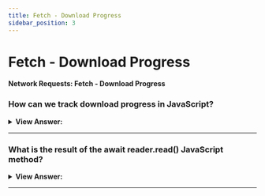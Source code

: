 ```yaml
---
title: Fetch - Download Progress
sidebar_position: 3
---
```


# Fetch - Download Progress

**Network Requests: Fetch - Download Progress**

<head>
  <title>Fetch Download Progress - JavaScript Interview Questions & Answers</title>
  <meta charSet="utf-8" />
</head>

### How can we track download progress in JavaScript?

<details>
  <summary><strong>View Answer:</strong></summary>
  <div>
  <div><strong>Interview Response:</strong> In JavaScript, we can use the fetch method to track download progress. It should be noted, there is currently no way for fetch to track upload progress. For that purpose, we should use the XMLHttpRequest. To track download progress, we can use response.body property. It is ReadableStream – a special object that provides body chunk-by-chunk, as it comes. Readable streams are described in the Streams API specification. Unlike response.text(), response.json() and other methods, response.body gives full control over the reading process, and we can count how much is consumed at any moment.
    </div><br />
  <div><strong className="codeExample">Code Example:</strong><br /><br />

  <div></div>

```js
// instead of response.json() and other methods
const reader = response.body.getReader();

// infinite loop while the body is downloading
while (true) {
  // done is true for the last chunk
  // value is Uint8Array of the chunk bytes
  const { done, value } = await reader.read();

  if (done) {
    break;
  }

  console.log(`Received ${value.length} bytes`);
}
```

  </div>
  </div>
</details>

---

### What is the result of the await reader.read() JavaScript method?

<details>
  <summary><strong>View Answer:</strong></summary>
  <div>
  <div><strong>Interview Response:</strong> The result of await reader.read() call is an object with two properties including done and value. The done property returns true when the reading is complete, otherwise false. The value is a typed array of bytes, Uint8Array.</div><br />
  <div><strong>Additional Info:</strong> Streams API also describes asynchronous iteration over ReadableStream with for await..of loop, but it’s not yet widely supported, so we can use while loop.
  </div><br />
  <div><strong className="codeExample">Code Example:</strong><br /><br />

  <div></div>

```js
// Step 1: start the fetch and obtain a reader
let response = await fetch(
  'https://api.github.com/repos/javascript-tutorial/en.javascript.info/commits?per_page=100'
);

const reader = response.body.getReader();

// Step 2: get total length
const contentLength = +response.headers.get('Content-Length');

// Step 3: read the data
let receivedLength = 0; // received that many bytes at the moment
let chunks = []; // array of received binary chunks (comprises the body)
while (true) {
  const { done, value } = await reader.read();

  if (done) {
    break;
  }

  chunks.push(value);
  receivedLength += value.length;

  console.log(`Received ${receivedLength} of ${contentLength}`);
}

// Step 4: concatenate chunks into single Uint8Array
let chunksAll = new Uint8Array(receivedLength); // (4.1)
let position = 0;
for (let chunk of chunks) {
  chunksAll.set(chunk, position); // (4.2)
  position += chunk.length;
}

// Step 5: decode into a string
let result = new TextDecoder('utf-8').decode(chunksAll);

// We're done!
let commits = JSON.parse(result);
alert(commits[0].author.login);
```

  </div>
  </div>
</details>

---

